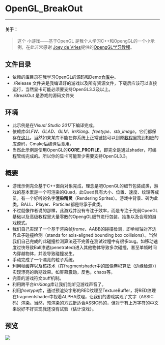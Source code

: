 # OpenGL_BreakOut #

***
#### 关于： ####
> 这个 小游戏——基于OpenGL 是我个人学习C++和OpengGL的一个小示例，在此非常感谢 [Joey de Vries](https://joeydevries.com/#home)提供的[OpengGL学习教程](https://learnopengl.com/)。

## 文件目录 ##
* 依赖的库目录在我学习OpenGL的源码和Demo[仓库中](https://github.com/tj41694/OpenGL/tree/master/MyLib)。
* ./Release 文件夹是我编译好的游戏以及所有资源文件，下载后应该可以直接运行，当然显卡可能必须要支持OpenGL3.3及以上。
* ./BreakOut 是游戏的源码文件夹

## 环境 ##
* 此示例是在*Visual Studio 2017*下编译完成。
* 依赖库*GLFW*、*GLAD*、*GLM*、*irrKlang*、*freetype*、*stb_image*。它们都保存在[这儿](https://github.com/tj41694/OpenGL/tree/master/MyLib)，当然如果某库不能在你系统上正常链接可以到原[教程](https://learnopengl.com/)里找到相应的库源码，Cmake后编译后食用。
* 当然此示例是使用OpenGL的**CORE_PROFILE**，即完全是通过shader，可编程管线完成的。所以你的显卡可能至少需要支持OpenGL3.3。

## 概要 ##
* 游戏示例完全基于C++面向对象完成，理念是吧OpenGL的细节包装成类，游戏的基本累是一个可渲染的Quad，此Qued具有大小、位置、速度、纹理等成员，有一个好听的名字**渲染精灵**（Rendering Sprites）。游戏中背景、砖为此类。BALL、Player、Particles都是继承于此类。
* 不过就像作者说的那样，此游戏并没有专注于效率，而是专注于先前OpenGL基础以及高级教程里大量零散的OpengGL细节进行包装、抽象以及合理的游戏模式。
* 我们自己实现了一个基于渲染帧*frame*、AABB的碰撞检测，即单帧轴对齐边界盒子碰撞检测（stands for axis-aligned bounding box collisions）。当然我们自己完成的此碰撞检测算法还不完善在测试过程中有很多bug。如移动速度过快导致Ball渗透(penetrated)进入其他物体导致多次碰撞，甚至单帧时间内穿越物体，并没导致碰撞发生。
* 手动完成了一个漂亮的粒子系统。
* 利用帧缓存以及核技术（在fragmentshader中的图像卷积算法（边缘检测））实现漂亮的后期效果。如屏幕震动，反色，chaos等。
* 完善的游戏符文buff机制。
* 利用跨平台*irrKlang*库让我们能听见游戏声音了。
* 利用*freetype*库，通过预渲染字形的RED纹理至TextureBuffer，将RED纹理在fragmentshader中视着ALPHA纹理，让我们的游戏实现了文字（ASSIC码）渲染。当然，预渲染的方式挺适合ASSIC码的，但对于有上万字符的中文来说好不好实现我还没有试验（估计没戏）。

## 预览 ##

![](https://learnopengl.com/img/in-practice/breakout/cover.png)